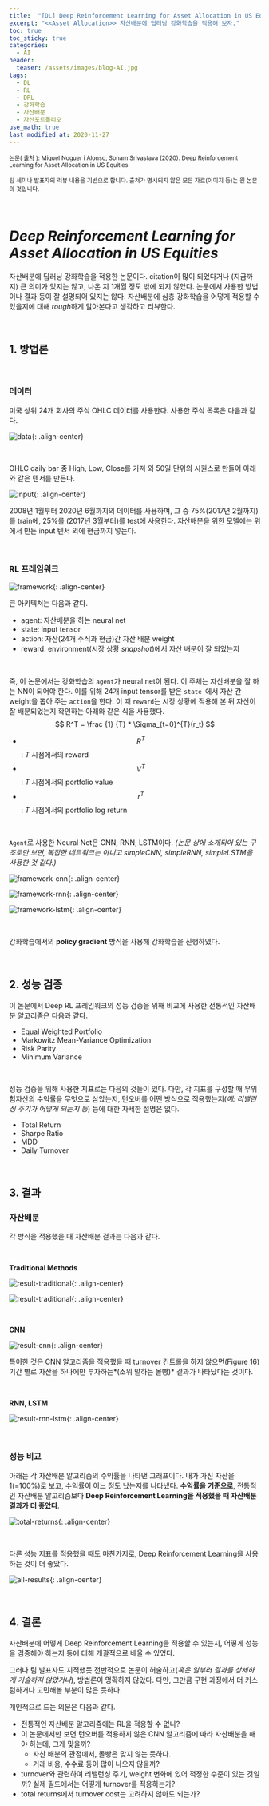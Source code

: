 ```yaml
---
title:  "[DL] Deep Reinforcement Learning for Asset Allocation in US Equities 리뷰"
excerpt: "<<Asset Allocation>> 자산배분에 딥러닝 강화학습을 적용해 보자."
toc: true
toc_sticky: true
categories:
  - AI
header:
  teaser: /assets/images/blog-AI.jpg
tags:
  - DL
  - RL
  - DRL
  - 강화학습
  - 자산배분
  - 자산포트폴리오
use_math: true
last_modified_at: 2020-11-27
---
```




<sup> 논문( [출처](https://arxiv.org/pdf/2010.04404.pdf ) ): Miquel Noguer i Alonso, Sonam Srivastava (2020). Deep Reinforcement Learning for Asset Allocation in US Equities </sup>

<sup>팀 세미나 발표자의 리뷰 내용을 기반으로 합니다. 출처가 명시되지 않은 모든 자료(이미지 등)는 원 논문의 것입니다.</sup> 

<br>

# *Deep Reinforcement Learning for Asset Allocation in US Equities*

 자산배분에 딥러닝 강화학습을 적용한 논문이다. citation이 많이 되었다거나 (지금까지) 큰 의미가 있지는 않고, 나온 지 1개월 정도 밖에 되지 않았다. 논문에서 사용한 방법이나 결과 등이 잘 설명되어 있지는 않다. 자산배분에 심층 강화학습을 어떻게 적용할 수 있을지에 대해 *rough*하게 알아본다고 생각하고 리뷰한다.

<br>

## 1. 방법론

<br>

### 데이터

 미국 상위 24개 회사의 주식 OHLC 데이터를 사용한다. 사용한 주식 목록은 다음과 같다.

![data]({{site.url}}/assets/images/asset-allocation-rl-data.png){: .align-center}

<br>

 OHLC daily bar 중 High, Low, Close를 가져 와 50일 단위의 시퀀스로 만들어 아래와 같은 텐서를 만든다. 

![input]({{site.url}}/assets/images/asset-allocation-rl-input.png){: .align-center}

 2008년 1월부터 2020년 6월까지의 데이터를 사용하며, 그 중 75%(2017년 2월까지)를 train에, 25%를 (2017년 3월부터)를 test에 사용한다. 자산배분을 위한 모델에는 위에서 만든 input 텐서 외에 현금까지 넣는다.

<br>

### RL 프레임워크

![framework]({{site.url}}/assets/images/asset-allocation-rl-structure.png){: .align-center}





  큰 아키텍쳐는 다음과 같다. 

* agent: 자산배분을 하는 neural net
* state:  input tensor
* action: 자산(24개 주식과 현금)간 자산 배분 weight
* reward: environment(시장 상황 *snapshot*)에서 자산 배분이 잘 되었는지

<br>

 즉, 이 논문에서는 강화학습의 `agent`가 neural net이 된다. 이 주체는 자산배분을 잘 하는 NN이 되어야 한다. 이를 위해 24개 input tensor를 받은 `state `에서 자산 간 weight을 뽑아 주는 `action`을 한다. 이 때 `reward`는 시장 상황에 적용해 본 뒤 자산이 잘 배분되었는지 확인하는 아래와 같은 식을 사용했다.
$$
R^T = \frac {1} {T} * \Sigma_{t=0}^{T}(r_t)
$$

* $$R^T$$ : $T$ 시점에서의 reward
* $$V^T$$ : $T$ 시점에서의 portfolio value
* $$r^T$$ : $T$ 시점에서의 portfolio log return



<br>

 `Agent`로 사용한 Neural Net은 CNN, RNN, LSTM이다. *(논문 상에 소개되어 있는 구조로만 보면, 복잡한 네트워크는 아니고 simpleCNN, simpleRNN, simpleLSTM을 사용한 것 같다.)*

![framework-cnn]({{site.url}}/assets/images/asset-allocation-rl-cnn.png){: .align-center}

![framework-rnn]({{site.url}}/assets/images/asset-allocation-rl-rnn.png){: .align-center}

![framework-lstm]({{site.url}}/assets/images/asset-allocation-rl-lstm.png){: .align-center}

<br>

 강화학습에서의 **policy gradient** 방식을 사용해 강화학습을 진행하였다.

<br>

## 2. 성능 검증

 이 논문에서 Deep RL 프레임워크의 성능 검증을 위해 비교에 사용한 전통적인 자산배분 알고리즘은 다음과 같다.

* Equal Weighted Portfolio
* Markowitz Mean-Variance Optimization
* Risk Parity
* Minimum Variance

<br>

 성능 검증을 위해 사용한 지표로는 다음의 것들이 있다. 다만, 각 지표를 구성할 때 무위험자산의 수익률을 무엇으로 삼았는지, 턴오버를 어떤 방식으로 적용했는지(*예: 리밸런싱 주기가 어떻게 되는지 등*) 등에 대한 자세한 설명은 없다. 

* Total Return
* Sharpe Ratio
* MDD
* Daily Turnover 

<br>

## 3. 결과



### 자산배분

 각 방식을 적용했을 때 자산배분 결과는 다음과 같다.

<br>

**Traditional Methods**

![result-traditional]({{site.url}}/assets/images/asset-allocation-rl-result-traditional.png){: .align-center}

![result-traditional]({{site.url}}/assets/images/asset-allocation-rl-result-traditional-2.png){: .align-center}

<br>

**CNN**

![result-cnn]({{site.url}}/assets/images/asset-allocation-rl-result-cnn.png){: .align-center}

 특이한 것은 CNN 알고리즘을 적용했을 때 turnover 컨트롤을 하지 않으면(Figure 16) 기간 별로 자산을 하나에만 투자하는*(소위 말하는 몰빵)* 결과가 나타났다는 것이다. 

<br>

**RNN, LSTM**

![result-rnn-lstm]({{site.url}}/assets/images/asset-allocation-rl-result-rnnlstm.png){: .align-center}



<br>

### 성능 비교

 아래는 각 자산배분 알고리즘의 수익률을 나타낸 그래프이다. 내가 가진 자산을 1(=100%)로 보고, 수익률이 어느 정도 났는지를 나타냈다. **수익률을 기준으로**, 전통적인 자산배분 알고리즘보다 **Deep Reinforcement Learning을 적용했을 때 자산배분 결과가 더 좋았다**.

![total-returns]({{site.url}}/assets/images/asset-allocation-rl-result-returns.png){: .align-center}



<br>

 다른 성능 지표를 적용했을 때도 마찬가지로, Deep Reinforcement Learning을 사용하는 것이 더 좋았다.

![all-results]({{site.url}}/assets/images/asset-allocation-rl-result-all.png){: .align-center}



<br>

## 4. 결론

 자산배분에 어떻게 Deep Reinforcement Learning을 적용할 수 있는지, 어떻게 성능을 검증해야 하는지 등에 대해 개괄적으로 배울 수 있었다. 

 그러나 팀 발표자도 지적했듯 전반적으로 논문이 허술하고(*혹은 일부러 결과를 상세하게 기술하지 않았거나*), 방법론이 명확하지 않았다. 다만, 그만큼 구현 과정에서 더 커스텀하거나 고민해볼 부분이 많은 듯하다.

 개인적으로 드는 의문은 다음과 같다.

* 전통적인 자산배분 알고리즘에는 RL을 적용할 수 없나? 
* 이 논문에서만 보면 턴오버를 적용하지 않은 CNN 알고리즘에 따라 자산배분을 해야 하는데, 그게 맞을까?
  * 자산 배분의 관점에서, 몰빵은 맞지 않는 듯하다.
  * 거래 비용, 수수료 등이 많이 나오지 않을까?
* turnover와 관련하여 리밸런싱 주기, weight 변화에 있어 적정한 수준이 있는 것일까? 실제 필드에서는 어떻게 turnover를 적용하는가?
* total returns에서 turnover cost는 고려하지 않아도 되는가?

